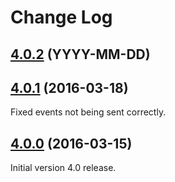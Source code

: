 # Change Log

## [4.0.2](https://github.com/deltaDNA/android-sdk/releases/tag/4.0.2) (YYYY-MM-DD)

## [4.0.1](https://github.com/deltaDNA/android-sdk/releases/tag/4.0.1) (2016-03-18)
Fixed events not being sent correctly.

## [4.0.0](https://github.com/deltaDNA/android-sdk/releases/tag/4.0.0) (2016-03-15)
Initial version 4.0 release.
